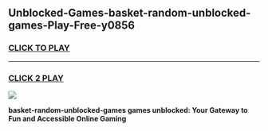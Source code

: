 
## Unblocked-Games-basket-random-unblocked-games-Play-Free-y0856
<h3>
<a href="https://premium76.site?title=basket-random-unblocked-games&ref=23A">CLICK TO PLAY</a></h3>
<hr>

<h3>
<a href="https://premium76.site?title=basket-random-unblocked-games&ref=23A">CLICK 2 PLAY</a>
  
</h3>

<a href="https://premium76.site?title=basket-random-unblocked-games&ref=23A"><img src="https://clearcache.store/games.png"></a>


**basket-random-unblocked-games games unblocked: Your Gateway to Fun and Accessible Online Gaming**
